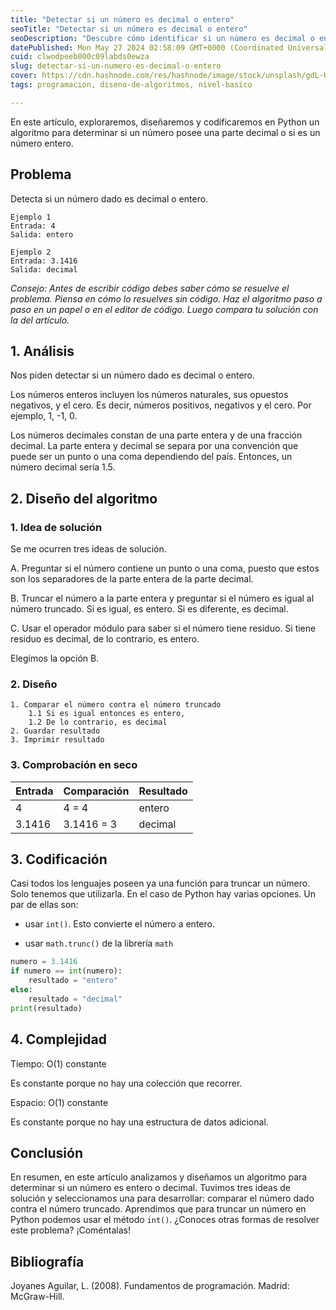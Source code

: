 ```yaml
---
title: "Detectar si un número es decimal o entero"
seoTitle: "Detectar si un número es decimal o entero"
seoDescription: "Descubre cómo identificar si un número es decimal o entero utilizando Python. Ejercita la lógica de programación. "
datePublished: Mon May 27 2024 02:58:09 GMT+0000 (Coordinated Universal Time)
cuid: clwodpeeb000c09labds0ewza
slug: detectar-si-un-numero-es-decimal-o-entero
cover: https://cdn.hashnode.com/res/hashnode/image/stock/unsplash/gdL-UZfnD3I/upload/c37db16b2e8b322455c0aefcf49aadcf.jpeg
tags: programacion, diseno-de-algoritmos, nivel-basico

---
```


En este artículo, exploraremos, diseñaremos y codificaremos en Python un algoritmo para determinar si un número posee una parte decimal o si es un número entero.

## Problema

Detecta si un número dado es decimal o entero.

```plaintext
Ejemplo 1
Entrada: 4
Salida: entero
```

```plaintext
Ejemplo 2
Entrada: 3.1416
Salida: decimal
```

*Consejo: Antes de escribir código debes saber cómo se resuelve el problema. Piensa en cómo lo resuelves sin código. Haz el algoritmo paso a paso en un papel o en el editor de código. Luego compara tu solución con la del artículo.*

## 1\. Análisis

Nos piden detectar si un número dado es decimal o entero.

Los números enteros incluyen los números naturales, sus opuestos negativos, y el cero. Es decir, números positivos, negativos y el cero. Por ejemplo, 1, -1, 0.

Los números decimales constan de una parte entera y de una fracción decimal. La parte entera y decimal se separa por una convención que puede ser un punto o una coma dependiendo del país. Entonces, un número decimal sería 1.5.

## 2\. Diseño del algoritmo

### 1\. Idea de solución

Se me ocurren tres ideas de solución.

A. Preguntar si el número contiene un punto o una coma, puesto que estos son los separadores de la parte entera de la parte decimal.

B. Truncar el número a la parte entera y preguntar si el número es igual al número truncado. Si es igual, es entero. Si es diferente, es decimal.

C. Usar el operador módulo para saber si el número tiene residuo. Si tiene residuo es decimal, de lo contrario, es entero.

Elegimos la opción B.

### 2\. Diseño

```plaintext
1. Comparar el número contra el número truncado
    1.1 Si es igual entonces es entero,
    1.2 De lo contrario, es decimal
2. Guardar resultado
3. Imprimir resultado
```

### 3\. Comprobación en seco

| Entrada | Comparación | Resultado |
| --- | --- | --- |
| 4 | 4 = 4 | entero |
| 3.1416 | 3.1416 = 3 | decimal |

## 3\. Codificación

Casi todos los lenguajes poseen ya una función para truncar un número. Solo tenemos que utilizarla. En el caso de Python hay varias opciones. Un par de ellas son:

* usar `int()`. Esto convierte el número a entero.
    
* usar `math.trunc()` de la librería `math`
    

```python
numero = 3.1416
if numero == int(numero):
    resultado = "entero"
else:
    resultado = "decimal"
print(resultado)
```

## 4\. Complejidad

Tiempo: O(1) constante

Es constante porque no hay una colección que recorrer.

Espacio: O(1) constante

Es constante porque no hay una estructura de datos adicional.

## Conclusión

En resumen, en este artículo analizamos y diseñamos un algoritmo para determinar si un número es entero o decimal. Tuvimos tres ideas de solución y seleccionamos una para desarrollar: comparar el número dado contra el número truncado. Aprendimos que para truncar un número en Python podemos usar el método `int()`. ¿Conoces otras formas de resolver este problema? ¡Coméntalas!

## Bibliografía

Joyanes Aguilar, L. (2008). Fundamentos de programación. Madrid: McGraw-Hill.